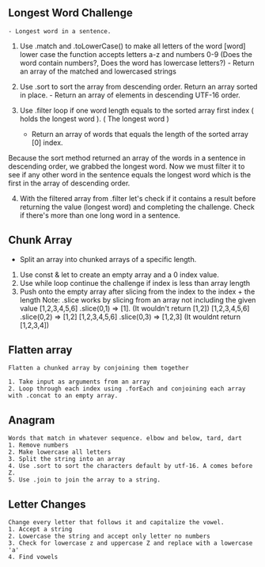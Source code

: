 ## Longest Word Challenge
    - Longest word in a sentence.

  1. Use .match and .toLowerCase() to make all letters of the word [word] lower case the function accepts letters a-z and numbers 0-9
      (Does the word contain numbers?, Does the word has lowercase letters?)
    - Return an array of the matched and lowercased strings 
  
  2. Use .sort to sort the array from descending order. Return an array sorted in place.
    - Return an array of elements in descending UTF-16 order.
  
  3.  Use .filter loop if one word length equals to the sorted array first index ( holds the longest word ).
      ( The longest word )
      - Return an array of words that equals the length of the sorted array [0] index.
    
   Because the sort method returned an array of the words in a sentence in descending order, we grabbed the longest word.
   Now we must filter it to see if any other word in the sentence equals the longest word which is the first in the array of
   descending order.
   
   4. With the filtered array from .filter let's check if it contains a result
      before returning the value (longest word) and completing the challenge. 
      Check if there's more than one long word in a sentence.
      
## Chunk Array
  - Split an array into chunked arrays of a specific length.
  
  1.  Use const & let to create an empty array and a 0 index value.
  2. Use while loop continue the challenge if index is less than array length
  3. Push onto the empty array after slicing from the index to the index + the length
    Note: .slice works by slicing from an array not including the given value
      [1,2,3,4,5,6] .slice(0,1) => [1]. (It wouldn't return [1,2])
      [1,2,3,4,5,6] .slice(0,2) => [1,2]
      [1,2,3,4,5,6] .slice(0,3) => [1,2,3] (It wouldnt return [1,2,3,4])
      
## Flatten array
    Flatten a chunked array by conjoining them together
   
    1. Take input as arguments from an array 
    2. Loop through each index using .forEach and conjoining each array with .concat to an empty array.
## Anagram 
    Words that match in whatever sequence. elbow and below, tard, dart
    1. Remove numbers
    2. Make lowercase all letters
    3. Split the string into an array
    4. Use .sort to sort the characters default by utf-16. A comes before Z.
    5. Use .join to join the array to a string.
## Letter Changes
    Change every letter that follows it and capitalize the vowel.
    1. Accept a string
    2. Lowercase the string and accept only letter no numbers
    3. Check for lowercase z and uppercase Z and replace with a lowercase 'a'
    4. Find vowels

